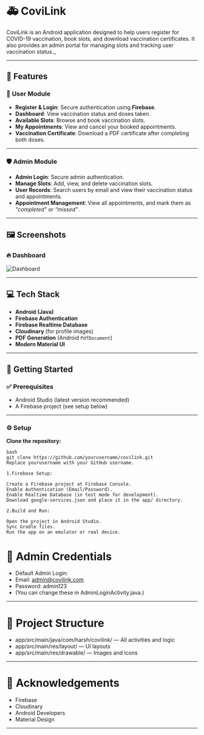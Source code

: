 # 🚑 **CoviLink**

CoviLink is an Android application designed to help users register for COVID-19 vaccination, book slots, and download vaccination certificates. 
It also provides an admin portal for managing slots and tracking user vaccination status._

---

## 🌟 **Features**

### 👤 **User Module**

- **Register & Login**: Secure authentication using **Firebase**.
- **Dashboard**: View vaccination status and doses taken.
- **Available Slots**: Browse and book vaccination slots.
- **My Appointments**: View and cancel your booked appointments.
- **Vaccination Certificate**: Download a PDF certificate after completing both doses.

---

### 🛡️ **Admin Module**

- **Admin Login**: Secure admin authentication.
- **Manage Slots**: Add, view, and delete vaccination slots.
- **User Records**: Search users by email and view their vaccination status and appointments.
- **Appointment Management**: View all appointments, and mark them as _“completed”_ or _“missed”_.

---

## 🖼️ **Screenshots**

### 🔥 Dashboard

![Dashboard](images/dashboard.png)

---

## 💻 **Tech Stack**

- **Android (Java)**
- **Firebase Authentication**
- **Firebase Realtime Database**
- **Cloudinary** (for profile images)
- **PDF Generation** (Android `PdfDocument`)
- **Modern Material UI**

---

## 🚀 **Getting Started**

### ✅ **Prerequisites**

- Android Studio (latest version recommended)
- A Firebase project (see setup below)

---

### ⚙️ **Setup**

**Clone the repository:**

```
bash
git clone https://github.com/yourusername/covilink.git
Replace yourusername with your GitHub username.

1.Firebase Setup:

Create a Firebase project at Firebase Console.
Enable Authentication (Email/Password).
Enable Realtime Database (in test mode for development).
Download google-services.json and place it in the app/ directory.

2.Build and Run:

Open the project in Android Studio.
Sync Gradle files.
Run the app on an emulator or real device.

```
# 🔐 **Admin Credentials**

- Default Admin Login:
- Email: admin@covilink.com
- Password: admin123
- (You can change these in AdminLoginActivity.java.)

---

# 📁 **Project Structure**

- app/src/main/java/com/harsh/covilink/ — All activities and logic
- app/src/main/res/layout/ — UI layouts
- app/src/main/res/drawable/ — Images and icons

---



# 🙏 **Acknowledgements**

- Firebase
- Cloudinary
- Android Developers
- Material Design

---


